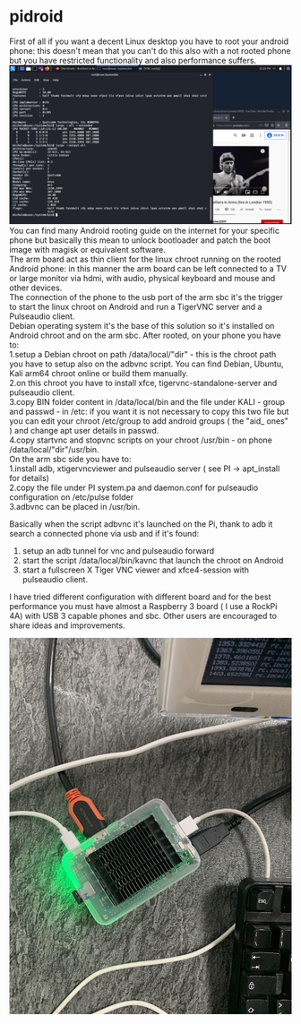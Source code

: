 # pidroid

First of all if you want a decent Linux desktop you have to root your android phone: this doesn't mean that you can't do this also with a not rooted phone but you have restricted functionality and also performance suffers.
<img src="https://github.com/palazzoni/pidroid/blob/master/pidroid.PNG?raw=true">
You can find many Android rooting guide on the internet for your specific phone but basically this mean to unlock bootloader and patch the boot image with magisk or equivalent software.</br>
The arm board act as thin client for the linux chroot running on the rooted Android phone: in this manner the arm board can be left connected to a TV or large monitor via hdmi, with audio, physical keyboard and mouse and other devices.</br>
The connection of the phone to the usb port of the arm sbc it's the trigger to start the linux chroot on Android and run a TigerVNC server and a Pulseaudio client.</br>
Debian operating system it's the base of this solution so it's installed on Android chroot and on the arm sbc.
After rooted, on your phone you have to:</br>
 1.setup a Debian chroot on path /data/local/"dir" - this is the chroot path you have to setup also on the adbvnc script. You can find Debian, Ubuntu, Kali arm64 chroot online or build them manually. </br>
  2.on this chroot you have to install xfce, tigervnc-standalone-server and pulseaudio client.</br>
  3.copy BIN folder content in /data/local/bin and the file under KALI - group and passwd - in /etc: if you want it is not necessary to copy this two file but you can edit your chroot /etc/group to add android groups ( the "aid_ ones" )  and change apt user details in passwd.</br>
  4.copy startvnc and stopvnc scripts on your chroot /usr/bin - on phone /data/local/"dir"/usr/bin.</br>
On the arm sbc side you have to:</br>
  1.install adb, xtigervncviewer and pulseaudio server ( see PI -> apt_install for details) </br>
  2.copy the file under PI system.pa and daemon.conf for pulseaudio configuration on /etc/pulse folder </br>
  3.adbvnc can be placed in /usr/bin.</br>


Basically when the script adbvnc it's launched on the Pi, thank to adb it search a connected phone via usb and if it's found:
1. setup an adb tunnel for vnc and pulseaudio forward
2. start the script /data/local/bin/kavnc that launch the chroot on Android 
3. start a fullscreen X Tiger VNC viewer and xfce4-session with pulseaudio client.

I have tried different configuration with different board and for the best performance you must have almost a Raspberry 3 board ( I use a RockPi 4A) with USB 3 capable phones and sbc.
Other users are encouraged to share ideas and improvements.

<img src="https://github.com/palazzoni/pidroid/blob/master/rockpi4a.png?raw=true">

